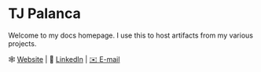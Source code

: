 # TJ Palanca

Welcome to my docs homepage. I use this to host artifacts from my various projects. 

🕸 [Website](https://tjpalanca.com) | 💼 [LinkedIn](https://linkedin.com/in/tjpalanca) | [✉️ E-mail](mailto:contact@tjpalanca.com)